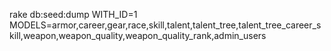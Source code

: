 rake db:seed:dump WITH_ID=1 MODELS=armor,career,gear,race,skill,talent,talent_tree,talent_tree_career_skill,weapon,weapon_quality,weapon_quality_rank,admin_users